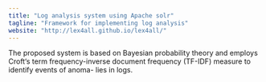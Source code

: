 ```yaml
---
title: "Log analysis system using Apache solr"
tagline: "Framework for implementing log analysis"
website: "http://lex4all.github.io/lex4all/"
---
```


The proposed system is based on Bayesian probability theory and employs Croft‘s term
frequency-inverse document frequency (TF-IDF) measure to identify events of anoma-
lies in logs.
